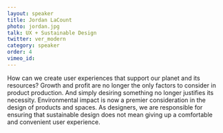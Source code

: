 ```yaml
---
layout: speaker
title: Jordan LaCount
photo: jordan.jpg
talk: UX + Sustainable Design
twitter: ver_modern
category: speaker
order: 4
vimeo_id:
---
```


How can we create user experiences that support our planet and its resources? Growth and profit are no longer the only factors to consider in product production. And simply desiring something no longer justifies its necessity. Environmental impact is now a premier consideration in the design of products and spaces. As designers, we are responsible for ensuring that sustainable design does not mean giving up a comfortable and convenient user experience.
